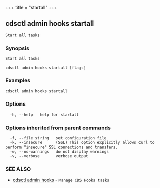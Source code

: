 +++
title = "startall"
+++
## cdsctl admin hooks startall

`Start all tasks`

### Synopsis

`Start all tasks`

```
cdsctl admin hooks startall [flags]
```

### Examples

```
cdsctl admin hooks startall
```

### Options

```
  -h, --help   help for startall
```

### Options inherited from parent commands

```
  -f, --file string   set configuration file
  -k, --insecure      (SSL) This option explicitly allows curl to perform "insecure" SSL connections and transfers.
  -w, --no-warnings   do not display warnings
  -v, --verbose       verbose output
```

### SEE ALSO

* [cdsctl admin hooks](/manual/components/cdsctl/admin/hooks/)	 - `Manage CDS Hooks tasks`

